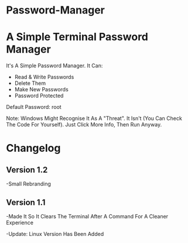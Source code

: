 # Password-Manager
<h1>A Simple Terminal Password Manager</h1>

It's A Simple Password Manager.
It Can:
- Read & Write Passwords
- Delete Them
- Make New Passwords
- Password Protected

Default Password: root

Note: Windows Might Recognise It As A "Threat". It Isn't (You Can Check The Code For Yourself). Just Click More Info, Then Run Anyway.

<h1>Changelog</h1>
<h2>Version 1.2</h2>
<p>-Small Rebranding</p>

<h2>Version 1.1</h2>
<p>-Made It So It Clears The Terminal After A Command For A Cleaner Experience</p>
<p>-Update: Linux Version Has Been Added</p>

